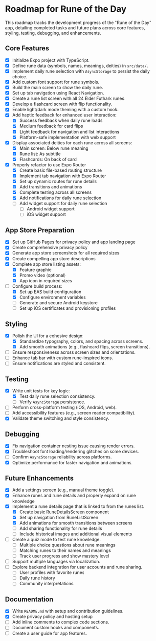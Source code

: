 # Roadmap for Rune of the Day

This roadmap tracks the development progress of the "Rune of the Day" app, detailing completed tasks and future plans across core features, styling, testing, debugging, and enhancements.

## Core Features

- [x] Initialize Expo project with TypeScript.
- [x] Define rune data (symbols, names, meanings, deities) in `src/data/`.
- [x] Implement daily rune selection with `AsyncStorage` to persist the daily choice.
- [x] Add custom font support for rune symbols.
- [x] Build the main screen to show the daily rune.
- [x] Set up tab navigation using React Navigation.
- [x] Create a rune list screen with all 24 Elder Futhark runes.
- [x] Develop a flashcard screen with flip functionality.
- [x] Enable light/dark mode theming with a custom hook.
- [x] Add haptic feedback for enhanced user interaction:
  - [x] Success feedback when daily rune loads
  - [x] Medium feedback for card flips
  - [x] Light feedback for navigation and list interactions
  - [x] Platform-safe implementation with web support
- [x] Display associated deities for each rune across all screens:
  - [x] Main screen: Below rune meaning
  - [x] Rune list: As subtitle
  - [x] Flashcards: On back of card
- [x] Properly refactor to use Expo Router
  - [x] Create basic file-based routing structure
  - [x] Implement tab navigation with Expo Router
  - [x] Set up dynamic routes for rune details
  - [x] Add transitions and animations
  - [x] Complete testing across all screens
  - [x] Add notifications for daily rune selection
  - [ ] Add widget support for daily rune selection
    - [ ] Android widget support
    - [ ] iOS widget support

## App Store Preparation

- [x] Set up GitHub Pages for privacy policy and app landing page
- [x] Create comprehensive privacy policy
- [x] Generate app store screenshots for all required sizes
- [x] Create compelling app store descriptions
- [x] Complete app store listing assets:
  - [x] Feature graphic
  - [x] Promo video (optional)
  - [x] App icon in required sizes
- [ ] Configure build process:
  - [x] Set up EAS build configuration
  - [x] Configure environment variables
  - [ ] Generate and secure Android keystore
  - [ ] Set up iOS certificates and provisioning profiles

## Styling

- [x] Polish the UI for a cohesive design:
  - [x] Standardize typography, colors, and spacing across screens.
  - [x] Add smooth animations (e.g., flashcard flips, screen transitions).
- [ ] Ensure responsiveness across screen sizes and orientations.
- [ ] Enhance tab bar with custom rune-inspired icons.
- [ ] Ensure notifications are styled and consistent.

## Testing

- [x] Write unit tests for key logic:
  - [x] Test daily rune selection consistency.
  - [ ] Verify `AsyncStorage` persistence.
- [ ] Perform cross-platform testing (iOS, Android, web).
- [ ] Add accessibility features (e.g., screen reader compatibility).
- [x] Validate theme switching and style consistency.

## Debugging

- [x] Fix navigation container nesting issue causing render errors.
- [x] Troubleshoot font loading/rendering glitches on some devices.
- [ ] Confirm `AsyncStorage` reliability across platforms.
- [x] Optimize performance for faster navigation and animations.

## Future Enhancements

- [x] Add a settings screen (e.g., manual theme toggle).
- [x] Enhance runes and rune details and properly expand on rune knowledge
- [x] Implement a rune details page that is linked to from the runes list.
  - [x] Create basic RuneDetailsScreen component
  - [x] Set up navigation from RuneListScreen
  - [x] Add animations for smooth transitions between screens
  - [ ] Add sharing functionality for rune details
  - [ ] Include historical images and additional visual elements
- [ ] Create a quiz mode to test rune knowledge.
  - [ ] Multiple choice questions about rune meanings
  - [ ] Matching runes to their names and meanings
  - [ ] Track user progress and show mastery level
- [ ] Support multiple languages via localization.
- [ ] Explore backend integration for user accounts and rune sharing.
  - [ ] User profiles with favorite runes
  - [ ] Daily rune history
  - [ ] Community interpretations

## Documentation

- [x] Write `README.md` with setup and contribution guidelines.
- [x] Create privacy policy and hosting setup
- [ ] Add inline comments to complex code sections.
- [ ] Document custom hooks and components.
- [ ] Create a user guide for app features.

